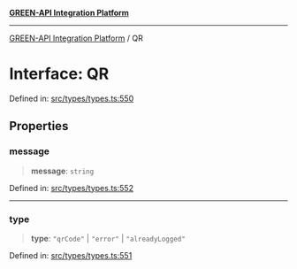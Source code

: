 [**GREEN-API Integration Platform**](../README.md)

***

[GREEN-API Integration Platform](../globals.md) / QR

# Interface: QR

Defined in: [src/types/types.ts:550](https://github.com/green-api/greenapi-integration/blob/62a96bf9bfbccb88022bc7b0859de19e8c48289f/src/types/types.ts#L550)

## Properties

### message

> **message**: `string`

Defined in: [src/types/types.ts:552](https://github.com/green-api/greenapi-integration/blob/62a96bf9bfbccb88022bc7b0859de19e8c48289f/src/types/types.ts#L552)

***

### type

> **type**: `"qrCode"` \| `"error"` \| `"alreadyLogged"`

Defined in: [src/types/types.ts:551](https://github.com/green-api/greenapi-integration/blob/62a96bf9bfbccb88022bc7b0859de19e8c48289f/src/types/types.ts#L551)
